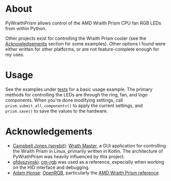 # About
PyWraithPrism allows control of the AMD Wraith Prism CPU fan RGB LEDs from within Python.

Other projects exist for controlling the Wraith Prism cooler (see the [Acknowledgements](#Acknowledgements) section 
for some examples). Other options I found were either written for other platforms, or are not feature-complete enough for my uses.

# Usage
See the examples under [tests](https://github.com/dfraska/PyWraithPrism/blob/main/tests/) for a basic usage example.
The primary methods for controlling the LEDs are through the ring, fan, and logo components. When you're done modifying settings,
call ```prism.submit_all_components()``` to apply the current settings, and ```prism.save()``` to save the values to the 
hardware.

# Acknowledgements
- [Campbell Jones (serebit)](https://github.com/serebit):
[Wrath Master](https://github.com/serebit/wraith-master), a GUI application for controlling the Wraith Prism in Linux,
primarily written in Kotlin. The architecture of PyWrathPrism was heavily influenced by this project.
- [gfduszynski](https://github.com/gfduszynski): [cm-rgb](https://github.com/gfduszynski/cm-rgb) was used as a 
  reference, especially when working on the HID interface and debugging. 
- [Adam Honse](https://gitlab.com/CalcProgrammer1): [OpenRGB](https://gitlab.com/CalcProgrammer1/OpenRGB), particularly
the [AMD Wraith Prism reference](https://gitlab.com/CalcProgrammer1/OpenRGB/-/wikis/AMD-Wraith-Prism)
